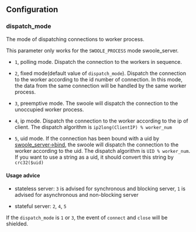 ## Configuration

### dispatch_mode

The mode of dispatching connections to worker process.

This parameter only works for the `SWOOLE_PROCESS` mode swoole_server.

- `1`, polling mode. Dispatch the connection to the workers in sequence.

- `2`, fixed mode(default value of `dispatch_mode`). Dispatch the connection to the worker according to the id number of connection. In this mode, the data from the same connection will be handled by the same worker process. 

- `3`, preemptive mode. The swoole will dispatch the connection to the unoccupied worker process.

- `4`, ip mode. Dispatch the connection to the worker according to the ip of client. The dispatch algorithm is `ip2long(ClientIP) % worker_num`

- `5`, uid mode. If the connection has been bound with a uid by [swoole_server->bind](/modules/swoole-server/methods/bind.md), the swoole will dispatch the connection to the worker according to the uid. The dispatch algorithm is `UID % worker_num`. If you want to use a string as a uid, it should convert this string by `crc32($uid)`

#### Usage advice

- stateless server: `3` is advised for synchronous and blocking server, `1` is advised for asynchronous and non-blocking server

- stateful server: `2`, `4`, `5`

If the `dispatch_mode` is `1` or `3`, the event of `connect` and `close` will be shielded.
